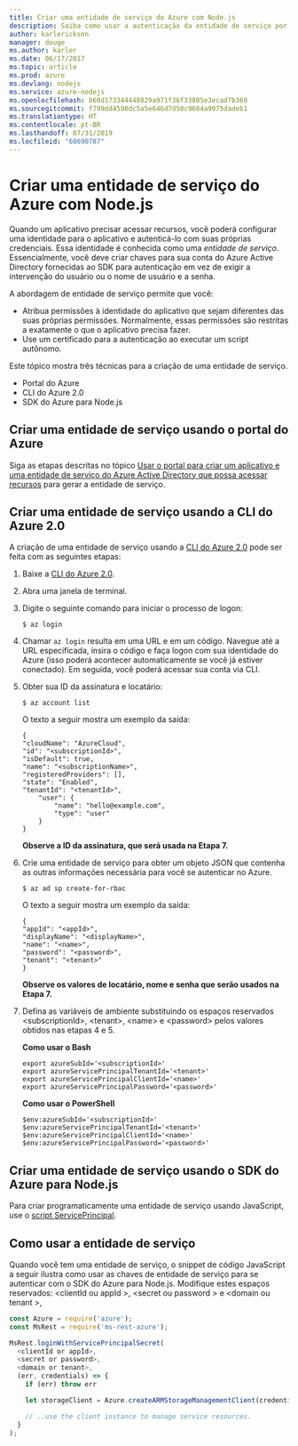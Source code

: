```yaml
---
title: Criar uma entidade de serviço do Azure com Node.js
description: Saiba como usar a autenticação da entidade de serviço por meio do Node.js
author: karlerickson
manager: douge
ms.author: karler
ms.date: 06/17/2017
ms.topic: article
ms.prod: azure
ms.devlang: nodejs
ms.service: azure-nodejs
ms.openlocfilehash: b60d173344448829a971f36f33805e3ecad7b360
ms.sourcegitcommit: f799dd4590dc5a5e646d7d50c9604a9975dadeb1
ms.translationtype: HT
ms.contentlocale: pt-BR
ms.lasthandoff: 07/31/2019
ms.locfileid: "68690787"
---
```

# <a name="create-an-azure-service-principal-with-nodejs"></a>Criar uma entidade de serviço do Azure com Node.js 

Quando um aplicativo precisar acessar recursos, você poderá configurar uma identidade para o aplicativo e autenticá-lo com suas próprias credenciais. Essa identidade é conhecida como uma *entidade de serviço*. Essencialmente, você deve criar chaves para sua conta do Azure Active Directory fornecidas ao SDK para autenticação em vez de exigir a intervenção do usuário ou o nome de usuário e a senha.

A abordagem de entidade de serviço permite que você:
- Atribua permissões à identidade do aplicativo que sejam diferentes das suas próprias permissões. Normalmente, essas permissões são restritas a exatamente o que o aplicativo precisa fazer.
- Use um certificado para a autenticação ao executar um script autônomo.

Este tópico mostra três técnicas para a criação de uma entidade de serviço.

- Portal do Azure
- CLI do Azure 2.0
- SDK do Azure para Node.js

## <a name="create-a-service-principal-using-the-azure-portal"></a>Criar uma entidade de serviço usando o portal do Azure

Siga as etapas descritas no tópico [Usar o portal para criar um aplicativo e uma entidade de serviço do Azure Active Directory que possa acessar recursos](https://azure.microsoft.com/documentation/articles/resource-group-create-service-principal-portal/) para gerar a entidade de serviço.

## <a name="create-a-service-principal-using-the-azure-cli-20"></a>Criar uma entidade de serviço usando a CLI do Azure 2.0

A criação de uma entidade de serviço usando a [CLI do Azure 2.0](/cli/azure/install-az-cli2) pode ser feita com as seguintes etapas:

1. Baixe a [CLI do Azure 2.0](/cli/azure/install-az-cli2).

2. Abra uma janela de terminal.

3. Digite o seguinte comando para iniciar o processo de logon:

    ```shell
    $ az login
    ```

4. Chamar `az login` resulta em uma URL e em um código. Navegue até a URL especificada, insira o código e faça logon com sua identidade do Azure (isso poderá acontecer automaticamente se você já estiver conectado). Em seguida, você poderá acessar sua conta via CLI.

5. Obter sua ID da assinatura e locatário:

    ```shell
    $ az account list
    ```

    O texto a seguir mostra um exemplo da saída:

    ```shell
    {
    "cloudName": "AzureCloud",
    "id": "<subscriptionId>",
    "isDefault": true,
    "name": "<subscriptionName>",
    "registeredProviders": [],
    "state": "Enabled",
    "tenantId": "<tenantId>",
        "user": {
            "name": "hello@example.com",
            "type": "user"
        }
    }
    ```

    **Observe a ID da assinatura, que será usada na Etapa 7.**

6. Crie uma entidade de serviço para obter um objeto JSON que contenha as outras informações necessária para você se autenticar no Azure.

    ```shell
    $ az ad sp create-for-rbac
    ```

    O texto a seguir mostra um exemplo da saída:

    ```shell
    {
    "appId": "<appId>",
    "displayName": "<displayName>",
    "name": "<name>",
    "password": "<password>",
    "tenant": "<tenant>"
    }
    ```

    **Observe os valores de locatário, nome e senha que serão usados na Etapa 7.**

7. Defina as variáveis de ambiente substituindo os espaços reservados &lt;subscriptionId>, &lt;tenant>, &lt;name> e &lt;password> pelos valores obtidos nas etapas 4 e 5. 

    **Como usar o Bash**

    ```shell
    export azureSubId='<subscriptionId>'
    export azureServicePrincipalTenantId='<tenant>'
    export azureServicePrincipalClientId='<name>'
    export azureServicePrincipalPassword='<password>'
    ```

    **Como usar o PowerShell**

    ```shell
    $env:azureSubId='<subscriptionId>'
    $env:azureServicePrincipalTenantId='<tenant>'
    $env:azureServicePrincipalClientId='<name>'
    $env:azureServicePrincipalPassword='<password>'
    ```

## <a name="create-a-service-principal-using-the-azure-sdk-for-nodejs"></a>Criar uma entidade de serviço usando o SDK do Azure para Node.js

Para criar programaticamente uma entidade de serviço usando JavaScript, use o [script ServicePrincipal](https://github.com/Azure/azure-sdk-for-node/tree/master/Documentation/ServicePrincipal).   

## <a name="using-the-service-principal"></a>Como usar a entidade de serviço

Quando você tem uma entidade de serviço, o snippet de código JavaScript a seguir ilustra como usar as chaves de entidade de serviço para se autenticar com o SDK do Azure para Node.js. Modifique estes espaços reservados: &lt;clientId ou appId >, &lt;secret ou password > e &lt;domain ou tenant >,

```javascript
const Azure = require('azure');
const MsRest = require('ms-rest-azure');

MsRest.loginWithServicePrincipalSecret(
  <clientId or appId>,
  <secret or password>,
  <domain or tenant>,
  (err, credentials) => {
    if (err) throw err

    let storageClient = Azure.createARMStorageManagementClient(credentials, '<azure-subscription-id>');

    // ..use the client instance to manage service resources.
  }
);
```
